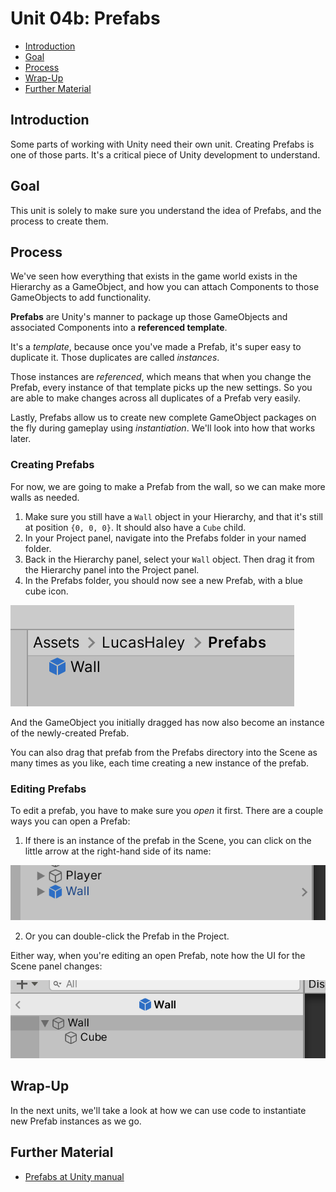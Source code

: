 # Unit 04b: Prefabs  <!-- omit in toc -->

- [Introduction](#introduction)
- [Goal](#goal)
- [Process](#process)
- [Wrap-Up](#wrap-up)
- [Further Material](#further-material)

## Introduction

Some parts of working with Unity need their own unit. Creating Prefabs is one of those parts. It's a critical piece of Unity development to understand.

## Goal

This unit is solely to make sure you understand the idea of Prefabs, and the process to create them.

## Process

We've seen how everything that exists in the game world exists in the Hierarchy as a GameObject, and how you can attach Components to those GameObjects to add functionality.

**Prefabs** are Unity's manner to package up those GameObjects and associated Components into a **referenced template**.

It's a *template*, because once you've made a Prefab, it's super easy to duplicate it. Those duplicates are called *instances*.

Those instances are *referenced*, which means that when you change the Prefab, every instance of that template picks up the new settings. So you are able to make changes across all duplicates of a Prefab very easily.

Lastly, Prefabs allow us to create new complete GameObject packages on the fly during gameplay using *instantiation*. We'll look into how that works later.

### Creating Prefabs

For now, we are going to make a Prefab from the wall, so we can make more walls as needed.

1. Make sure you still have a `Wall` object in your Hierarchy, and that it's still at position `{0, 0, 0}`. It should also have a `Cube` child.
2. In your Project panel, navigate into the Prefabs folder in your named folder.
3. Back in the Hierarchy panel, select your `Wall` object. Then drag it from the Hierarchy panel into the Project panel.
4. In the Prefabs folder, you should now see a new Prefab, with a blue cube icon. 

![New Prefab](images/04b_PrefabFinished.png)

And the GameObject you initially dragged has now also become an instance of the newly-created Prefab.

You can also drag that prefab from the Prefabs directory into the Scene as many times as you like, each time creating a new instance of the prefab.

### Editing Prefabs

To edit a prefab, you have to make sure you _open_ it first. There are a couple ways you can open a Prefab:

1. If there is an instance of the prefab in the Scene, you can click on the little arrow at the right-hand side of its name:

![Open instance](images/04b_OpenInstance.png)

2. Or you can double-click the Prefab in the Project.

Either way, when you're editing an open Prefab, note how the UI for the Scene panel changes:

![Editing prefab](images/04b_EditingPrefab.png)

## Wrap-Up

In the next units, we'll take a look at how we can use code to instantiate new Prefab instances as we go.

## Further Material
- [Prefabs at Unity manual]()
